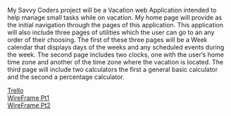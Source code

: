My Savvy Coders project will be a Vacation web Application intended to help manage small tasks while on vacation. My home page will provide as the initial navigation through the pages of this application. This application will also include three pages of utilities which the user can go to an any order of their choosing. The first of these three pages will be a Week calendar that displays days of the weeks and any scheduled events during the week. The second page includes two clocks, one with the user’s home time zone and another of the time zone where the vacation is located. The third page will include two calculators the first a general basic calculator and the second a percentage calculator.   

<a href="https://trello.com/b/4TPiaQGh/jsmenu">Trello</a><br>
<a href="https://github.com/ibn0721/NathanielJHudson/blob/master/WFPG1-3.pdf">WireFrame Pt1</a><br>
<a href="https://github.com/ibn0721/NathanielJHudson/blob/master/WFPG4.pdf">WireFrame Pt2</a><br>